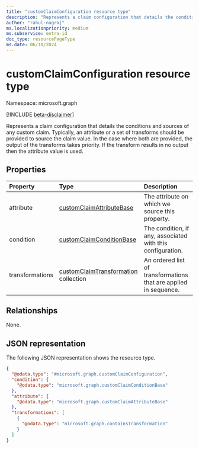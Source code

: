 ```yaml
---
title: "customClaimConfiguration resource type"
description: "Represents a claim configuration that details the conditions and sources of any custom claim."
author: "rahul-nagraj"
ms.localizationpriority: medium
ms.subservice: entra-id
doc_type: resourcePageType
ms.date: 06/10/2024
---
```


# customClaimConfiguration resource type

Namespace: microsoft.graph

[!INCLUDE [beta-disclaimer](../../includes/beta-disclaimer.md)]

Represents a claim configuration that details the conditions and sources of any custom claim. Typically, an attribute or a set of transforms should be provided to source the claim value. In the case where both are provided, the output of the transforms takes priority. If the transform results in no output then the attribute value is used.

## Properties
|Property|Type|Description|
|:---|:---|:---|
|attribute|[customClaimAttributeBase](../resources/customclaimattributebase.md)|The attribute on which we source this property.|
|condition|[customClaimConditionBase](../resources/customclaimconditionbase.md)|The condition, if any, associated with this configuration.|
|transformations|[customClaimTransformation](../resources/customclaimtransformation.md) collection|An ordered list of transformations that are applied in sequence.|

## Relationships
None.

## JSON representation
The following JSON representation shows the resource type.
<!-- {
  "blockType": "resource",
  "@odata.type": "microsoft.graph.customClaimConfiguration"
}
-->
``` json
{
  "@odata.type": "#microsoft.graph.customClaimConfiguration",
  "condition": {
    "@odata.type": "microsoft.graph.customClaimConditionBase"
  },
  "attribute": {
    "@odata.type": "microsoft.graph.customClaimAttributeBase"
  },
  "transformations": [
    {
      "@odata.type": "microsoft.graph.containsTransformation"
    }
  ]
}
```

